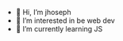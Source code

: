 - 👋 Hi, I’m jhoseph
- 👀 I’m interested in be web dev
- 🌱 I’m currently learning JS

<!---
rtzboy/rtzboy is a ✨ special ✨ repository because its `README.md` (this file) appears on your GitHub profile.
You can click the Preview link to take a look at your changes.
--->
